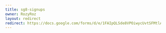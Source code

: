 ```yaml
---
title: sg8-signups
owner: RozyRoz
layout: redirect
redirect: https://docs.google.com/forms/d/e/1FAIpQLSde8VPOiwycUvtSFMtlAQYIL1_vnRjEgAhrbUt9xsueiSa4dQ/viewform
---
```

